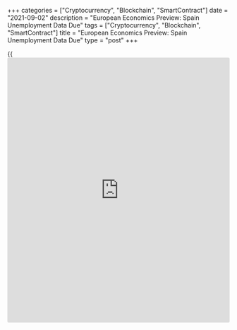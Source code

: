 +++
categories = ["Cryptocurrency", "Blockchain", "SmartContract"]
date = "2021-09-02"
description = "European Economics Preview: Spain Unemployment Data Due"
tags = ["Cryptocurrency", "Blockchain", "SmartContract"]
title = "European Economics Preview: Spain Unemployment Data Due"
type = "post"
+++

{{<iframe id="large-banner" src="https://www.bounty.group/#slide=5.0" width="100%" height="600" scrolling="no" style="border: 0px solid rgb(216, 221, 230); border-radius: 3px;">}}

Unemployment from Spain and quarterly national accounts from Switzerland
are due on Thursday, headlining a light day for the European economic
[news](https://www.letsplayfx.com/blog/forex-news-website/).

At 2.30 am ET, the Federal Statistical Office releases Switzerland's
GDP, consumer prices and retail sales. The [economy][1] is forecast to
grow 2 percent sequentially in the second quarter, following a 0.5
percent drop in the first quarter.

Swiss consumer prices are expected to increase 0.8 percent on year in
August, following a 0.7 percent rise in July.

At 3.00 am ET, Spain's monthly unemployment data is due. In the
meantime, Austria's GDP data is due.

At 5.00 am ET, Eurostat releases euro area producer price data for July.
Economists expect the PPI to rise 11 percent annually after climbing
10.2 percent in June.

For comments and feedback [contact](https://www.playgroundfx.com/contact/): editorial@rtt[news](https://www.letsplayfx.com/blog/forex-news-website/).com

[Economic News][1]

 **What parts of the world are seeing the best (and worst) economic
performances lately? Click[here][2] to check out our [Econ Scorecard][2]
and find out! See up-to-the-moment [ranking](https://www.playgroundfx.com/blog/crypto-exchange-ranking/)s for the best and worst
performers in [GDP][2], [unemployment rate][3], [inflation][4] and much
more.**

   1. www.rtt[news](https://www.letsplayfx.com/blog/forex-news-website/).com/Content/EconomicNews.aspx
   2. www.rtt[news](https://www.letsplayfx.com/blog/forex-news-website/).com/economic-scorecard/world-rank/GDP/highest-performance.aspx
   3. www.rtt[news](https://www.letsplayfx.com/blog/forex-news-website/).com/economic-scorecard/world-rank/unemployment-rate/lowest-performance.aspx
   4. www.rtt[news](https://www.letsplayfx.com/blog/forex-news-website/).com/economic-scorecard/world-rank/CPI/highest-performance.aspx